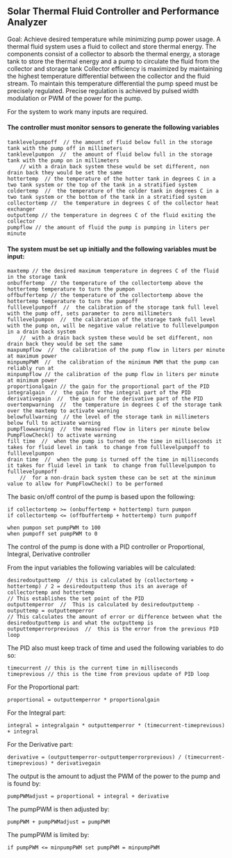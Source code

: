 ## Solar Thermal Fluid Controller and Performance Analyzer

Goal: Achieve desired temperature while minimizing pump power usage.
A thermal fluid system uses a fluid to collect and store thermal energy.
The components consist of a collector to absorb the thermal energy, a storage tank to store the thermal energy and a pump to circulate the fluid from the collector and storage tank
Collector efficiency is maximized by maintaining the highest temperature differential between the collector and the fluid stream. 
To maintain this temperature differential the pump speed must be precisely regulated. 
Precise regulation is achieved by pulsed width modulation or PWM of the power for the pump.

For the system to work many inputs are required.

#### The controller must monitor sensors to generate the following variables
    
    tanklevelpumpoff  // the amount of fluid below full in the storage tank with the pump off in millimeters
    tanklevelpumpon  //  the amount of fluid below full in the storage tank with the pump on in millimeters
		// with a drain back system these would be set different, non drain back they would be set the same
    hottertemp  // the temperature of the hotter tank in degrees C in a two tank system or the top of the tank in a stratified system
    coldertemp  //  the temperature of the colder tank in degrees C in a two tank system or the bottom of the tank in a stratified system
    collectortemp //  the temperature in degrees C of the collector heat exchanger
    outputtemp // the temperature in degrees C of the fluid exiting the collector
    pumpflow // the amount of fluid the pump is pumping in liters per minute

#### The system must be set up initially and the following variables must be input:

	maxtemp // the desired maximum temperature in degrees C of the fluid in the storage tank
	onbuffertemp  // the temperature of the collectortemp above the hottertemp temperature to turn the pumpon
	offbuffertemp // the temperature of the collectortemp above the hottertemp temperature to turn the pumpoff
	fulllevelpumpoff  //  the calibration of the storage tank full level with the pump off, sets parameter to zero millimeters
	fulllevelpumpon  //  the calibration of the storage tank full level with the pump on, will be negative value relative to fulllevelpumpon in a drain back system
		//  with a drain back system these would be set different, non drain back they would be set the same
	maxpumpflow  //  the calibration of the pump flow in liters per minute at maximum power
    minpumpPWM  //  the calibration of the minimum PWM that the pump can reliably run at
    minpumpflow // the calibration of the pump flow in liters per minute at minimum power
	proportionalgain // the gain for the proportional part of the PID 
    integralgain  //  the gain for the integral part of the PID
    derivativegain  //  the gain for the derivative part of the PID 
	overtempwarning  //  the temperature in degrees C of the storage tank over the maxtemp to activate warning 
	belowfullwarning  // the level of the storage tank in millimeters below full to activate warning
	pumpflowwarning  //  the measured flow in liters per minute below PumpFlowCheck() to activate warning  
    fill time  //  when the pump is turned on the time in milliseconds it takes for fluid level in tank  to change from fulllevelpumpoff to fulllevelpumpon
    drain time  //  when the pump is turned off the time in milliseconds it takes for fluid level in tank  to change from fulllevelpumpon to fulllevelpumpoff
        //  for a non-drain back system these can be set at the minimum value to allow for PumpFlowCheck() to be performed
The basic on/off control of the pump is based upon the following:

    if collectortemp >= (onbuffertemp + hottertemp) turn pumpon
    if collectortemp <= (offbuffertemp + hottertemp) turn pumpoff

    when pumpon set pumpPWM to 100
    when pumpoff set pumpPWM to 0

The control of the pump is done with a PID controller or Proportional, Integral, Derivative controller

From the input variables the following variables will be calculated:
    
    desiredoutputtemp  // this is calculated by (collectortemp + hottertemp) / 2 = desiredoutputtemp thus its an average of collectortemp and hottertemp
    // This establishes the set point of the PID
    outputtemperror  //  This is calculated by desiredoutputtemp - outputtemp = outputtemperror
    // This calculates the amount of error or difference between what the desiredoutputtemp is and what the outputtemp is
    outputtemperrorprevious  //  this is the error from the previous PID loop

The PID also must keep track of time and used the following variables to do so:
        
    timecurrent // this is the current time in milliseconds 
    timeprevious // this is the time from previous update of PID loop

For the Proportional part:

    proportional = outputtemperror * proportionalgain

For the Integral part:
        
    integral = integralgain * outputtemperror * (timecurrent-timeprevious) + integral

For the Derivative part:
        
    derivative = (outputtemperror-outputtemperrorprevious) / (timecurrent-timeprevious) * derivativegain

The output is the amount to adjust the  PWM of the power to the pump and is found by:

    pumpPWMadjust = proportional + integral + derivative 

The pumpPWM is then adjusted by:

    pumpPWM + pumpPWMadjust = pumpPWM

The pumpPWM is limited by:

    if pumpPWM <= minpumpPWM set pumpPWM = minpumpPWM


    
        
        
    
        
	    
